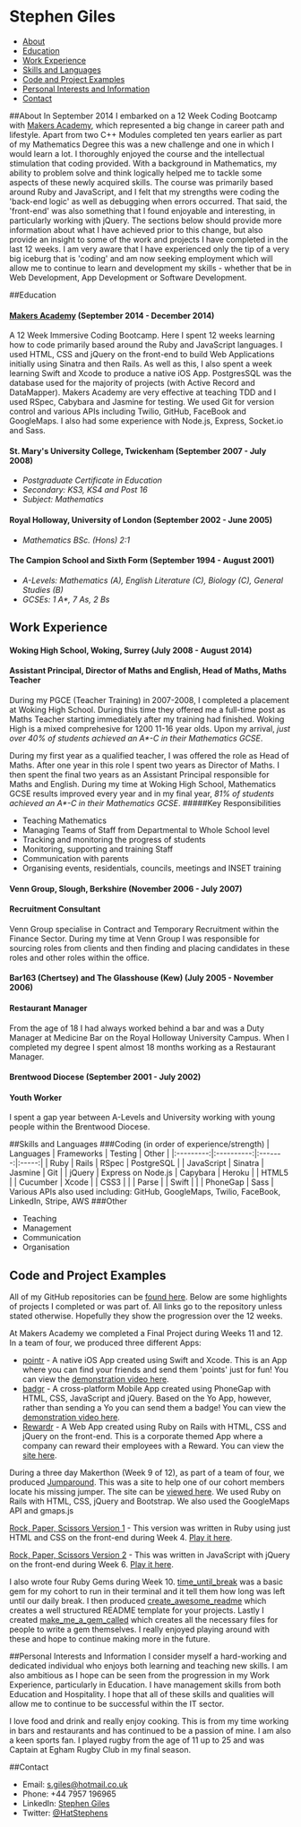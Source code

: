 Stephen Giles
=============

- [About](#about)
- [Education](#education)
- [Work Experience](#work-experience)
- [Skills and Languages](#skills-and-languages)
- [Code and Project Examples](#code-and-project-examples)
- [Personal Interests and Information](#personal-interests-and-information)
- [Contact](#contact)

##About
In September 2014 I embarked on a 12 Week Coding Bootcamp with [Makers Academy](http://www.makersacademy.com), which represented a big change in career path and lifestyle. Apart from two C++ Modules completed ten years earlier as part of my Mathematics Degree this was a new challenge and one in which I would learn a lot.
I thoroughly enjoyed the course and the intellectual stimulation that coding provided. With a background in Mathematics, my ability to problem solve and think logically helped me to tackle some aspects of these newly acquired skills. The course was primarily based around Ruby and JavaScript, and I felt that my strengths were coding the 'back-end logic' as well as debugging when errors occurred. That said, the 'front-end' was also something that I found enjoyable and interesting, in particularly working with jQuery.
The sections below should provide more information about what I have achieved prior to this change, but also provide an insight to some of the work and projects I have completed in the last 12 weeks. I am very aware that I have experienced only the tip of a very big iceburg that is 'coding' and am now seeking employment which will allow me to continue to learn and development my skills - whether that be in Web Development, App Development or Software Development.

##Education
#### [Makers Academy](http://www.makersacademy.com) (September 2014 - December 2014)
A 12 Week Immersive Coding Bootcamp. Here I spent 12 weeks learning how to code primarily based around the Ruby and JavaScript languages. I used HTML, CSS and jQuery on the front-end to build Web Applications initially using Sinatra and then Rails. As well as this, I also spent a week learning Swift and Xcode to produce a native iOS App. PostgresSQL was the database used for the majority of projects (with Active Record and DataMapper).
Makers Academy are very effective at teaching TDD and I used RSpec, Cabybara and Jasmine for testing. We used Git for version control and various APIs including Twilio, GitHub, FaceBook and GoogleMaps.
I also had some experience with Node.js, Express, Socket.io and Sass.

#### St. Mary's University College, Twickenham (September 2007 - July 2008)
- _Postgraduate Certificate in Education_
- _Secondary: KS3, KS4 and Post 16_
- _Subject: Mathematics_

#### Royal Holloway, University of London (September 2002 - June 2005)
- _Mathematics BSc. (Hons) 2:1_

#### The Campion School and Sixth Form (September 1994 - August 2001)
- _A-Levels: Mathematics (A), English Literature (C), Biology (C), General Studies (B)_
- _GCSEs: 1 A*, 7 As, 2 Bs_

## Work Experience
#### Woking High School, Woking, Surrey (July 2008 - August 2014)
#### Assistant Principal, Director of Maths and English, Head of Maths, Maths Teacher
During my PGCE (Teacher Training) in 2007-2008, I completed a placement at Woking High School. During this time they offered me a full-time post as Maths Teacher starting immediately after my training had finished. Woking High is a mixed comprehesive for 1200 11-16 year olds. Upon my arrival, _just over 40% of students achieved an A*-C in their Mathematics GCSE_.

During my first year as a qualified teacher, I was offered the role as Head of Maths. After one year in this role I spent two years as Director of Maths. I then spent the final two years as an Assistant Principal responsible for Maths and English. During my time at Woking High School, Mathematics GCSE results improved every year and in my final year, _81% of students achieved an A*-C in their Mathematics GCSE_.
#####Key Responsibilities
- Teaching Mathematics
- Managing Teams of Staff from Departmental to Whole School level
- Tracking and monitoring the progress of students
- Monitoring, supporting and training Staff
- Communication with parents
- Organising events, residentials, councils, meetings and INSET training

#### Venn Group, Slough, Berkshire (November 2006 - July 2007)
#### Recruitment Consultant
Venn Group specialise in Contract and Temporary Recruitment within the Finance Sector. During my time at Venn Group I was responsible for sourcing roles from clients and then finding and placing candidates in these roles and other roles within the office.

#### Bar163 (Chertsey) and The Glasshouse (Kew) (July 2005 - November 2006)
#### Restaurant Manager
From the age of 18 I had always worked behind a bar and was a Duty Manager at Medicine Bar on the Royal Holloway University Campus. When I completed my degree I spent almost 18 months working as a Restaurant Manager.

#### Brentwood Diocese (September 2001 - July 2002)
#### Youth Worker
I spent a gap year between A-Levels and University working with young people within the Brentwood Diocese.

##Skills and Languages
###Coding (in order of experience/strength)
| Languages | Frameworks | Testing | Other |
|:---------:|:----------:|:-------:|:-----:|
| Ruby | Rails | RSpec | PostgreSQL |
| JavaScript | Sinatra | Jasmine | Git |
| jQuery | Express on Node.js | Capybara | Heroku |
| HTML5 | | Cucumber | Xcode |
| CSS3 | | | Parse |
| Swift | | | PhoneGap
| Sass |
Various APIs also used including: GitHub, GoogleMaps, Twilio, FaceBook, LinkedIn, Stripe, AWS
###Other
- Teaching
- Management
- Communication
- Organisation

## Code and Project Examples
All of my GitHub repositories can be [found here](https://github.com/HatStephens?tab=repositories). Below are some highlights of projects I completed or was part of. All links go to the repository unless stated otherwise. Hopefully they show the progression over the 12 weeks.

At Makers Academy we completed a Final Project during Weeks 11 and 12. In a team of four, we produced three different Apps:
- [pointr](https://github.com/HatStephens/pointr_iOS_FinalProjectApp) - A native iOS App created using Swift and Xcode. This is an App where you can find your friends and send them 'points' just for fun! You can view the [demonstration video here](https://www.youtube.com/watch?v=5hY-_nNr1mc&list=UU1NQjRun26caQPa6D6j3dsg).
- [badgr](https://github.com/HatStephens/FATS_badgr) - A cross-platform Mobile App created using PhoneGap with HTML, CSS, JavaScript and jQuery. Based on the Yo App, however, rather than sending a Yo you can send them a badge! You can view the [demonstration video here](https://www.youtube.com/watch?v=sUN0YaqLpF8&list=UU1NQjRun26caQPa6D6j3dsg).
- [Rewardr](https://github.com/HatStephens/FATS_Rewardr) - A Web App created using Ruby on Rails with HTML, CSS and jQuery on the front-end. This is a corporate themed App where a company can reward their employees with a Reward. You can view the [site here](https://fast-meadow-6272.herokuapp.com/).

During a three day Makerthon (Week 9 of 12), as part of a team of four, we produced [Jumparound](https://github.com/HatStephens/jumparound). This was a site to help one of our cohort members locate his missing jumper. The site can be [viewed here](http://www.jumparound.info/). We used Ruby on Rails with HTML, CSS, jQuery and Bootstrap. We also used the GoogleMaps API and gmaps.js

[Rock, Paper, Scissors Version 1](https://github.com/HatStephens/rock-paper-scissors-lizard-spock) - This version was written in Ruby using just HTML and CSS on the front-end during Week 4. [Play it here](http://rpsls-athlone-devs.herokuapp.com/).

[Rock, Paper, Scissors Version 2](https://github.com/HatStephens/RockPaperScissorsOnlineJavaScript) - This was written in JavaScript with jQuery on the front-end during Week 6. [Play it here](https://rps-child-friendly.herokuapp.com/).

I also wrote four Ruby Gems during Week 10. [time_until_break](https://github.com/HatStephens/time_until_break) was a basic gem for my cohort to run in their terminal and it tell them how long was left until our daily break. I then produced [create_awesome_readme](https://github.com/HatStephens/create_awesome_readme) which creates a well structured README template for your projects. Lastly I created [make_me_a_gem_called](https://github.com/HatStephens/make_me_a_gem_called) which creates all the necessary files for people to write a gem themselves. I really enjoyed playing around with these and hope to continue making more in the future.

##Personal Interests and Information
I consider myself a hard-working and dedicated individual who enjoys both learning and teaching new skills. I am also ambitious as I hope can be seen from the progression in my Work Experience, particularly in Education. I have management skills from both Education and Hospitality. I hope that all of these skills and qualities will allow me to continue to be successful within the IT sector.

I love food and drink and really enjoy cooking. This is from my time working in bars and restaurants and has continued to be a passion of mine. I am also a keen sports fan. I played rugby from the age of 11 up to 25 and was Captain at Egham Rugby Club in my final season.

##Contact
- Email: s.giles@hotmail.co.uk
- Phone: +44 7957 196965
- LinkedIn: [Stephen Giles](https://www.linkedin.com/pub/stephen-giles/a3/556/b70)
- Twitter: [@HatStephens](https://twitter.com/hatstephens)
